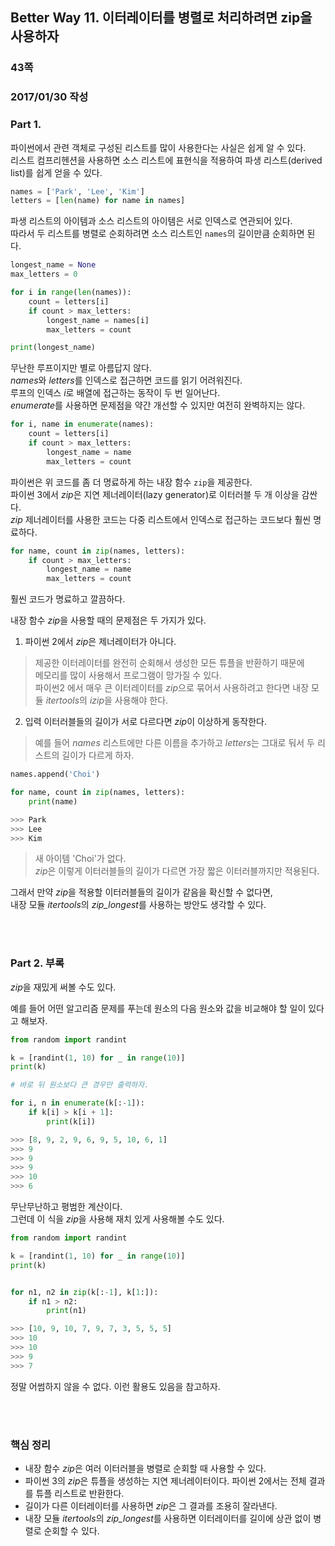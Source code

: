 ## Better Way 11. 이터레이터를 병렬로 처리하려면 zip을 사용하자

### 43쪽
### 2017/01/30 작성

### Part 1.
파이썬에서 관련 객체로 구성된 리스트를 많이 사용한다는 사실은 쉽게 알 수 있다.  
리스트 컴프리헨션을 사용하면 소스 리스트에 표현식을 적용하여 파생 리스트(derived list)를 쉽게 얻을 수 있다.  

```python
names = ['Park', 'Lee', 'Kim']
letters = [len(name) for name in names]
```

파생 리스트의 아이템과 소스 리스트의 아이템은 서로 인덱스로 연관되어 있다.  
따라서 두 리스트를 병렬로 순회하려면 소스 리스트인 `names`의 길이만큼 순회하면 된다.

```python
longest_name = None
max_letters = 0

for i in range(len(names)):
    count = letters[i]
    if count > max_letters:
        longest_name = names[i]
        max_letters = count

print(longest_name)
```

무난한 루프이지만 별로 아름답지 않다.  
*names*와 *letters*를 인덱스로 접근하면 코드를 읽기 어려워진다.  
루프의 인덱스 *i*로 배열에 접근하는 동작이 두 번 일어난다.  
*enumerate*를 사용하면 문제점을 약간 개선할 수 있지만 여전히 완벽하지는 않다.

```python
for i, name in enumerate(names):
    count = letters[i]
    if count > max_letters:
        longest_name = name
        max_letters = count
```

파이썬은 위 코드를 좀 더 명료하게 하는 내장 함수 `zip`을 제공한다.  
파이썬 3에서 *zip*은 지연 제너레이터(lazy generator)로 이터러블 두 개 이상을 감싼다.  
*zip* 제너레이터를 사용한 코드는 다중 리스트에서 인덱스로 접근하는 코드보다 훨씬 명료하다.

```python
for name, count in zip(names, letters):
    if count > max_letters:
        longest_name = name
        max_letters = count
```

훨씬 코드가 명료하고 깔끔하다.  

내장 함수 *zip*을 사용할 때의 문제점은 두 가지가 있다.

1. 파이썬 2에서 *zip*은 제너레이터가 아니다.
> 제공한 이터레이터를 완전히 순회해서 생성한 모든 튜플을 반환하기 때문에  
> 메모리를 많이 사용해서 프로그램이 망가질 수 있다.  
> 파이썬2 에서 매우 큰 이터레이터를 *zip*으로 묶어서 사용하려고 한다면 내장 모듈 *itertools*의 *izip*을 사용해야 한다.

2. 입력 이터러블들의 길이가 서로 다르다면 *zip*이 이상하게 동작한다.  
> 예를 들어 *names* 리스트에만 다른 이름을 추가하고 *letters*는 그대로 둬서 두 리스트의 길이가 다르게 하자.

```python
names.append('Choi')

for name, count in zip(names, letters):
    print(name)

>>> Park
>>> Lee
>>> Kim
```
> 새 아이템 'Choi'가 없다.  
> *zip*은 이렇게 이터러블들의 길이가 다르면 가장 짧은 이터러블까지만 적용된다.  

그래서 만약 *zip*을 적용할 이터러블들의 길이가 같음을 확신할 수 없다면,  
내장 모듈 *itertools*의 *zip\_longest*를 사용하는 방안도 생각할 수 있다.  

<br><br>

### Part 2. 부록

*zip*을 재밌게 써볼 수도 있다.  

예를 들어 어떤 알고리즘 문제를 푸는데 원소의 다음 원소와 값을 비교해야 할 일이 있다고 해보자.

```python
from random import randint

k = [randint(1, 10) for _ in range(10)]
print(k)

# 바로 뒤 원소보다 큰 경우만 출력하자.

for i, n in enumerate(k[:-1]):
    if k[i] > k[i + 1]:
        print(k[i])

>>> [8, 9, 2, 9, 6, 9, 5, 10, 6, 1]
>>> 9
>>> 9
>>> 9
>>> 10
>>> 6
```
무난무난하고 평범한 계산이다.  
그런데 이 식을 *zip*을 사용해 재치 있게 사용해볼 수도 있다.

```python
from random import randint

k = [randint(1, 10) for _ in range(10)]
print(k)


for n1, n2 in zip(k[:-1], k[1:]):
    if n1 > n2:
        print(n1)

>>> [10, 9, 10, 7, 9, 7, 3, 5, 5, 5]
>>> 10
>>> 10
>>> 9
>>> 7
```
정말 어썸하지 않을 수 없다. 이런 활용도 있음을 참고하자.

<br>
<br>


### 핵심 정리

* 내장 함수 *zip*은 여러 이터러블을 병렬로 순회할 때 사용할 수 있다.
* 파이썬 3의 *zip*은 튜플을 생성하는 지연 제너레이터이다. 파이썬 2에서는 전체 결과를 튜플 리스트로 반환한다.
* 길이가 다른 이터레이터를 사용하면 *zip*은 그 결과를 조용히 잘라낸다.
* 내장 모듈 *itertools*의 *zip\_longest*를 사용하면 이터레이터를 길이에 상관 없이 병렬로 순회할 수 있다.

